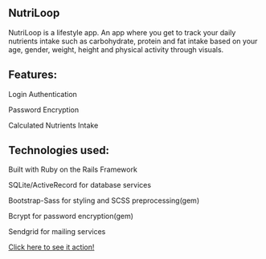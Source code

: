 ## NutriLoop
 
NutriLoop is a lifestyle app. An app where you get to track your daily nutrients intake such as carbohydrate, protein and fat intake based on your age, gender, weight, height and physical activity through visuals.

## Features:
<p>Login Authentication</p>
<p>Password Encryption</p>
<p>Calculated Nutrients Intake</p>

## Technologies used:
<p>Built with Ruby on the Rails Framework</p>
<p>SQLite/ActiveRecord for database services</p>
<p>Bootstrap-Sass for styling and SCSS preprocessing(gem)</p>
<p>Bcrypt for password encryption(gem)</p>
<p>Sendgrid for mailing services</p>

[Click here to see it action!](https://nutriloop.herokuapp.com/ "NutriLoop's Homepage") 



